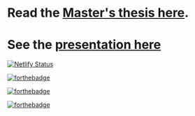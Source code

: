 # Read the [Master's thesis here](https://drive.google.com/open?id=1UWx3KWlmyDX6hNNVlhsFmVdiUpEAnI8m).
# See the [presentation here](https://ivanorsolic.github.io/mastersPresentation) 

[![Netlify Status](https://api.netlify.com/api/v1/badges/a486571f-2a31-40f9-a645-b8dcebd1c715/deploy-status)](https://app.netlify.com/sites/oricodes/deploys)

[![forthebadge](https://forthebadge.com/images/badges/60-percent-of-the-time-works-every-time.svg)](https://forthebadge.com)

[![forthebadge](https://forthebadge.com/images/badges/built-with-science.svg)](https://forthebadge.com)

[![forthebadge](https://forthebadge.com/images/badges/contains-technical-debt.svg)](https://forthebadge.com)
